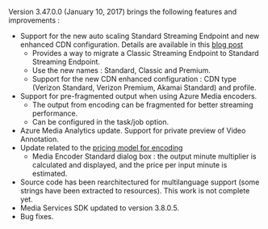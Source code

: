 Version 3.47.0.0 (January 10, 2017) brings the following features and improvements :

* Support for the new auto scaling Standard Streaming Endpoint and new enhanced CDN configuration. Details are available in this [blog post](https://azure.microsoft.com/en-us/blog/standardstreamingendpoint/)
   * Provides a way to migrate a Classic Streaming Endpoint to Standard Streaming Endpoint.
   * Use the new names : Standard, Classic and Premium. 
   * Support for the new CDN enhanced configuration : CDN type (Verizon Standard, Verizon Premium, Akamai Standard) and profile.
* Support for pre-fragmented output when using Azure Media encoders. 
   * The output from encoding can be fragmented for better streaming performance.
   * Can be configured in the task/job option.
* Azure Media Analytics update. Support for private preview of Video Annotation.
* Update related to the [pricing model for encoding](https://azure.microsoft.com/en-us/blog/encoding-with-media-services-everything-you-need-to-know-about-new-pricing-model/)
   * Media Encoder Standard dialog box : the output minute multiplier is calculated and displayed, and the price per input minute is estimated.
* Source code has been rearchitectured for multilanguage support (some strings have been extracted to resources). This work is not complete yet.
* Media Services SDK updated to version 3.8.0.5.
* Bug fixes.
